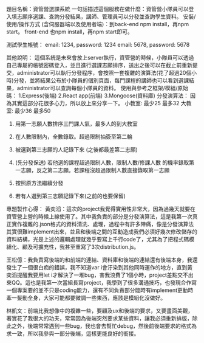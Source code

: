 題目名稱：資管營選課系統
一句話描述這個服務在做什麼：資管營小隊員可以登入填志願序選課、查詢分發結果，講師、管理員可以分發並查詢學生資料。
安裝/使用/操作方式 (含伺服器端以及使用者端)：到back-end npm install，再npm start。
front-end 也npm install，再npm start即可。

測試學生帳號：
email: 1234, password: 1234
email: 5678, password: 5678

其他說明：
這個系統是未來會放上server執行，資管營的時候，小隊員可以透過自己專屬的帳號密碼登入，並且進行選課志願排序，送出之後可以在截止前重新提交，administrator可以執行分發程序，會按照一套複雜的演算法(花了超過20個小時)分發，並將結果公布於小隊員的個別頁面，每門課程的講師也可以看到選課結果，administrator可以查詢每個小隊員的資料。
使用與參考之框架/模組/原始碼：
1.Express(後端)
2.React app(前端)
3.Mongoose(資料庫)
分發演算法：
因為其實這部分花很多心力，所以放上來分享一下。
小教室: 最少25 最多32
大教室: 最少36 最多50
1.  用第一志願人數排序三門課人氣，最多人的到大教室
2.  在人數限制內，全數錄取。超過限制抽簽至第二輪
3.  被選到第三志願的人記錄下來 (之後都最差第二志願)

1. (先分發保送) 若他選的課程超過限制人數，限制人數/修課人數 的機率錄取第一志願，反之第二志願。若課程沒超過限制人數直接錄取第一志願
2. 按照原方法繼續分發
3. 若有人選到第三志願記錄下來(之前的也要保留)


專題製作心得：
 黃奕滔：這次的project我覺得實用性非常大，因為過幾天就要在資管營上營的時候上線使用了。其中我負責的部分是分發演算法，這是我第一次真正實作複雜的.json格式的資料清洗、處理，過程中有許多陣痛，像是分發演算法其實很難implement出來，並且和後端之間的互動造成我們必須好幾次修改儲存的資料結構，光是上述的邏輯處理就幾乎要寫上千行code了，尤其為了把程式碼模組化、顧及可擴充性，我甚至重寫了3次distribution.js。

 王松億：我負責寫後端的和前端的連結、資料庫和後端的連結還有後端本身，我還發生了一個很白痴的錯誤，我不知道var i會汙染到其他同時運作的地方，直到黃奕滔提醒我要用let i才解決了一堆bug，害我浪費了1個小時，project差點交不出來QQ。這也是我第一次當組長寫project，我學到了很多溝通技巧，也發現合作寫一個專案要的並不只是coding能力，還有不同負責部分臨時有implement更動時牽一髮動全身，大家可能都要微調一些東西，應該是模組化沒做好。

 林凱文：前端比我想像中的複雜一些，要顧及ux和後端的要求，又要畫面美觀，著實花了我很大的功夫，常常因為後端突然要求某些資料，讓我必須重新排版，除此之外，後端常常遇到一些bug，我也會去幫忙debug，然後前後端要求的格式為求一致，所以我參與一部分後端，這樣更能良好的銜接。
